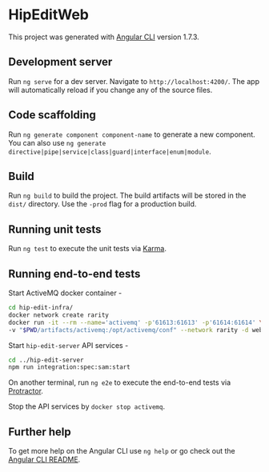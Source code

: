 # HipEditWeb

This project was generated with [Angular CLI](https://github.com/angular/angular-cli) version 1.7.3.

## Development server

Run `ng serve` for a dev server. Navigate to `http://localhost:4200/`. The app will automatically reload if you change any of the source files.

## Code scaffolding

Run `ng generate component component-name` to generate a new component. You can also use `ng generate directive|pipe|service|class|guard|interface|enum|module`.

## Build

Run `ng build` to build the project. The build artifacts will be stored in the `dist/` directory. Use the `-prod` flag for a production build.

## Running unit tests

Run `ng test` to execute the unit tests via [Karma](https://karma-runner.github.io).

## Running end-to-end tests

Start ActiveMQ docker container -
```bash
cd hip-edit-infra/
docker network create rarity
docker run -it --rm --name='activemq' -p'61613:61613' -p'61614:61614' \
-v "$PWD/artifacts/activemq:/opt/activemq/conf" --network rarity -d webcenter/activemq
```

Start `hip-edit-server` API services -
```bash
cd ../hip-edit-server
npm run integration:spec:sam:start
```

On another terminal, run `ng e2e` to execute the end-to-end tests via [Protractor](http://www.protractortest.org/).

Stop the API services by `docker stop activemq`.

## Further help

To get more help on the Angular CLI use `ng help` or go check out the [Angular CLI README](https://github.com/angular/angular-cli/blob/master/README.md).

